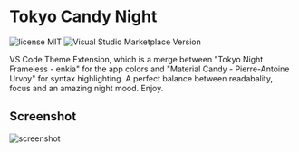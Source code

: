# Tokyo Candy Night

![license MIT](https://img.shields.io/badge/License-MIT-blue.svg)
![Visual Studio Marketplace Version](https://marketplace.visualstudio.com/items?itemName=tokyo-candy-night)

VS Code Theme Extension, which is a merge between "Tokyo Night Frameless - enkia" for the app colors and "Material Candy - Pierre-Antoine Urvoy" for syntax highlighting. A perfect balance between readabality, focus and an amazing night mood. Enjoy.

## Screenshot

![screenshot](https://i.ibb.co/TcFq78z/tokyo-candy-night.png)

